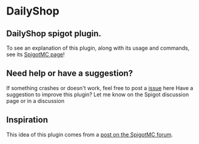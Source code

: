 # DailyShop
## DailyShop spigot plugin.
To see an explanation of this plugin, along with its usage and commands, see its [SpigotMC page](https://www.spigotmc.org/resources/dailyshop.80276/)!

## Need help or have a suggestion?
If something crashes or doesn't work, feel free to post a [issue](https://github.com/EricLangezaal/DailyShop/issues) here
Have a suggestion to improve this plugin? Let me know on the Spigot discussion page or in a discussion

## Inspiration
This idea of this plugin comes from a [post on the SpigotMC forum](https://www.spigotmc.org/threads/i-make-a-1-15-plugin-suggestion-into-a-plugin.444635/#post-3842112). 
